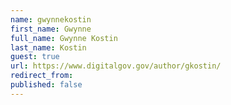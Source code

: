 ```yaml
---
name: gwynnekostin
first_name: Gwynne
full_name: Gwynne Kostin
last_name: Kostin
guest: true
url: https://www.digitalgov.gov/author/gkostin/
redirect_from: 
published: false
---
```


